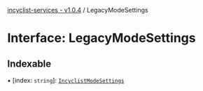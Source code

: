 [incyclist-services - v1.0.4](../README.md) / LegacyModeSettings

# Interface: LegacyModeSettings

## Indexable

▪ [index: `string`]: [`IncyclistModeSettings`](IncyclistModeSettings.md)
